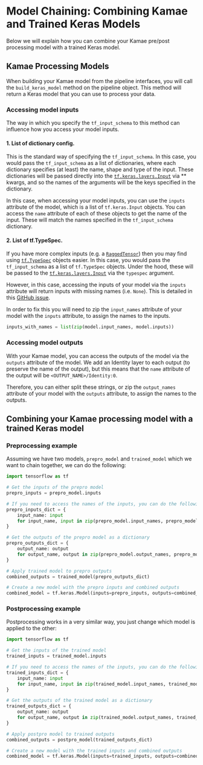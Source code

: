 # Model Chaining: Combining Kamae and Trained Keras Models

Below we will explain how you can combine your Kamae pre/post processing model with a trained Keras model.

## Kamae Processing Models

When building your Kamae model from the pipeline interfaces, you will call the `build_keras_model` method on the pipeline object.
This method will return a Keras model that you can use to process your data.

### Accessing model inputs

The way in which you specify the `tf_input_schema` to this method can influence how you access your model inputs.

#### 1. **List of dictionary config.** 

This is the standard way of specifying the `tf_input_schema`. 
In this case, you would pass the `tf_input_schema` as a list of dictionaries, where each dictionary specifies (at least) the name, shape and type of the input.
These dictionaries will be passed directly into the [`tf.keras.layers.Input`](https://www.tensorflow.org/api_docs/python/tf/keras/layers/InputLayer) via ** kwargs, and so the names of the arguments will be the keys specified in the dictionary.

   
In this case, when accessing your model inputs, you can use the `inputs` attribute of the model, which is a list of `tf.keras.Input` objects.
You can access the `name` attribute of each of these objects to get the name of the input.
These will match the names specified in the `tf_input_schema` dictionary.

#### 2. **List of tf.TypeSpec.**

If you have more complex inputs (e.g. a [`RaggedTensor`](https://www.tensorflow.org/api_docs/python/tf/RaggedTensor)) then you may find using [`tf.TypeSpec`](https://www.tensorflow.org/api_docs/python/tf/TypeSpec?hl=en) objects easier.
In this case, you would pass the `tf_input_schema` as a list of `tf.TypeSpec` objects.
Under the hood, these will be passed to the [`tf.keras.layers.Input`](https://www.tensorflow.org/api_docs/python/tf/keras/layers/InputLayer) via the `typespec` argument.

However, in this case, accessing the inputs of your model via the `inputs` attribute will return inputs with missing names (i.e. `None`). This is detailed in this [GitHub issue](https://github.com/keras-team/tf-keras/issues/406).

In order to fix this you will need to zip the `input_names` attribute of your model with the `inputs` attribute, to assign the names to the inputs.

```python
inputs_with_names = list(zip(model.input_names, model.inputs))
```

### Accessing model outputs

With your Kamae model, you can access the outputs of the model via the `outputs` attribute of the model.
We add an Identity layer to each output (to preserve the name of the output), but this means that the `name`
attribute of the output will be `<OUTPUT_NAME>/Identity:0`.

Therefore, you can either split these strings, or zip the `output_names` attribute of your model with the `outputs` attribute, to assign the names to the outputs.


## Combining your Kamae processing model with a trained Keras model

### Preprocessing example

Assuming we have two models, `prepro_model` and `trained_model` which we want to chain together, we can do the following:

```python
import tensorflow as tf

# Get the inputs of the prepro model
prepro_inputs = prepro_model.inputs

# If you need to access the names of the inputs, you can do the following
prepro_inputs_dict = {
    input_name: input 
    for input_name, input in zip(prepro_model.input_names, prepro_model.inputs)
}

# Get the outputs of the prepro model as a dictionary
prepro_outputs_dict = {
    output_name: output 
    for output_name, output in zip(prepro_model.output_names, prepro_model.outputs)
}

# Apply trained model to prepro outputs
combined_outputs = trained_model(prepro_outputs_dict)

# Create a new model with the prepro inputs and combined outputs
combined_model = tf.keras.Model(inputs=prepro_inputs, outputs=combined_outputs)
```

### Postprocessing example

Postprocessing works in a very similar way, you just change which model is applied to the other:

```python
import tensorflow as tf

# Get the inputs of the trained model
trained_inputs = trained_model.inputs

# If you need to access the names of the inputs, you can do the following
trained_inputs_dict = {
    input_name: input 
    for input_name, input in zip(trained_model.input_names, trained_model.inputs)
}

# Get the outputs of the trained model as a dictionary
trained_outputs_dict = {
    output_name: output 
    for output_name, output in zip(trained_model.output_names, trained_model.outputs)
}

# Apply postpro model to trained outputs
combined_outputs = postpro_model(trained_outputs_dict)

# Create a new model with the trained inputs and combined outputs
combined_model = tf.keras.Model(inputs=trained_inputs, outputs=combined_outputs)
```
